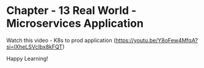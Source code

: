 # Chapter - 13 Real World - Microservices Application

Watch this video - K8s to prod application (https://youtu.be/Y8oFew4MfqA?si=lXheLSVcIbx8kFQT)

Happy Learning!